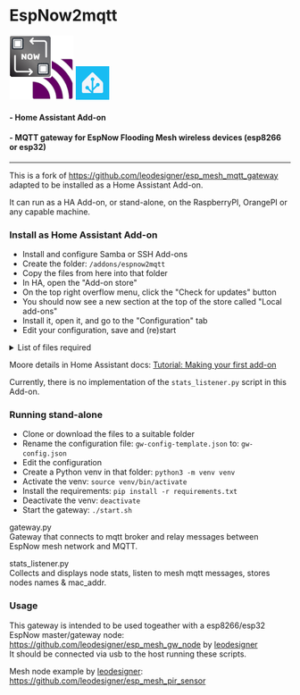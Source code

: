 # EspNow2mqtt
![](logo.png) ![](images/home-assistant-logo.png)
#### - Home Assistant Add-on
#### - MQTT gateway for EspNow Flooding Mesh wireless devices (esp8266 or esp32)
----
This is a fork of https://github.com/leodesigner/esp_mesh_mqtt_gateway \
adapted to be installed as a Home Assistant Add-on.

It can run as a HA Add-on, or stand-alone, on the RaspberryPI, OrangePI or any capable machine.

### Install as Home Assistant Add-on
- Install and configure Samba or SSH Add-ons
- Create the folder: `/addons/espnow2mqtt`
- Copy the files from here into that folder
- In HA, open the "Add-on store"
- On the top right overflow menu, click the "Check for updates" button
- You should now see a new section at the top of the store called "Local add-ons"
- Install it, open it, and go to the "Configuration" tab
- Edit your configuration, save and (re)start

<details>
<summary>List of files required</summary>

```config.yaml
Dockerfile
gateway.py
icon.png
logo.png
requirements.txt
run.sh
```
</details>

Moore details in Home Assistant docs: [Tutorial: Making your first add-on](https://developers.home-assistant.io/docs/add-ons/tutorial)

Currently, there is no implementation of the `stats_listener.py` script in this Add-on.

### Running stand-alone
- Clone or download the files to a suitable folder
- Rename the configuration file: `gw-config-template.json` to: `gw-config.json` 
- Edit the configuration
- Create a Python venv in that folder: `python3 -m venv venv`
- Activate the venv:  `source venv/bin/activate`
- Install the requirements: `pip install -r requirements.txt`
- Deactivate the venv: `deactivate`
- Start the gateway: `./start.sh`

gateway.py \
Gateway that connects to mqtt broker and relay messages between EspNow mesh network and MQTT.

stats_listener.py \
Collects and displays node stats, listen to mesh mqtt messages, stores nodes names & mac_addr.

### Usage

This gateway is intended to be used togeather with a esp8266/esp32 EspNow master/gateway node: \
https://github.com/leodesigner/esp_mesh_gw_node by [leodesigner](https://github.com/leodesigner) \
It should be connected via usb to the host running these scripts.

Mesh node example by [leodesigner](https://github.com/leodesigner): https://github.com/leodesigner/esp_mesh_pir_sensor
